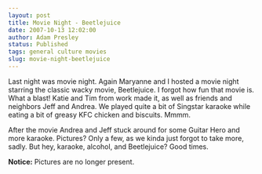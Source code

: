 ```yaml
---
layout: post
title: Movie Night - Beetlejuice
date: 2007-10-13 12:02:00
author: Adam Presley
status: Published
tags: general culture movies
slug: movie-night-beetlejuice
---
```


Last night was movie night. Again Maryanne and I hosted a movie night
starring the classic wacky movie, Beetlejuice. I forgot how fun that
movie is. What a blast! Katie and Tim from work made it, as well as
friends and neighbors Jeff and Andrea. We played quite a bit of Singstar
karaoke while eating a bit of greasy KFC chicken and biscuits. Mmmm.  
  
After the movie Andrea and Jeff stuck around for some Guitar Hero and
more karaoke. Pictures? Only a few, as we kinda just forgot to take
more, sadly. But hey, karaoke, alcohol, and Beetlejuice? Good times.  
  
**Notice:** Pictures are no longer present.